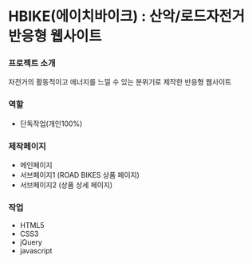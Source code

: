 # HBIKE(에이치바이크) : 산악/로드자전거 반응형 웹사이트

### 프로젝트 소개
자전거의 활동적이고 에너지를 느낄 수 있는 분위기로 제작한 반응형 웹사이트

### 역할
- 단독작업(개인100%)

### 제작페이지
- 메인페이지
- 서브페이지1 (ROAD BIKES 상품 페이지)
- 서브페이지2 (상품 상세 페이지)

### 작업
- HTML5
- CSS3
- jQuery
- javascript
